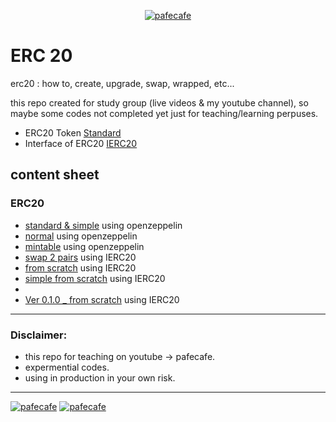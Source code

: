 <p align="center"> 
<a href="https://youtube.com/pafecafe" target="blank"><img src="https://img.shields.io/badge/youtube-watch-red/follow/cafe_pafe?logo=youtube&style=plastic&logoColor=red&labelColor=334455" alt="pafecafe" /></a> 
</p>

# ERC 20
erc20 : how to, create, upgrade, swap, wrapped, etc...

this repo created for study group (live videos & my youtube channel), so maybe some codes not completed yet just for teaching/learning perpuses.

- ERC20 Token [Standard](https://eips.ethereum.org/EIPS/eip-20)
- Interface of ERC20 [IERC20](https://github.com/mosi-sol/erc20/blob/main/IERC20.sol)

##

## content sheet
### ERC20
- [standard & simple](https://github.com/mosi-sol/erc20/blob/main/erc20%20standard%20token/1-erc20-normal.sol) using openzeppelin 
- [normal](https://github.com/mosi-sol/erc20/blob/main/erc20%20standard%20token/2-erc20-normal.sol) using openzeppelin 
- [mintable](https://github.com/mosi-sol/erc20/blob/main/mintable%20token/erc20.sol) using openzeppelin 
- [swap 2 pairs](https://github.com/mosi-sol/erc20/blob/main/tokenSwap/Swap2Pairs.sol) using IERC20 
- [from scratch](https://github.com/mosi-sol/erc20/tree/main/from%20scratch) using IERC20 
- [simple from scratch](https://github.com/mosi-sol/erc20/tree/main/easy%20erc20) using IERC20 
- 
- [Ver 0.1.0 _ from scratch](https://github.com/mosi-sol/erc20/tree/main/ERC20-finalize) using IERC20  

---

### Disclaimer:
- this repo for teaching on youtube -> pafecafe.
- expermential codes.
- using in production in your own risk.

---
<div>
<span align="left"> 
<a href="https://img.shields.io/github/license/mosi-sol/erc20" target="blank">
  <img src="https://img.shields.io/github/license/mosi-sol/erc20" alt="pafecafe" /></a> 
</span>
<span align="center"> 
<a href="https://img.shields.io/twitter/url?url=https%3A%2F%2Fgithub.com%2Fmosi-sol%2Ferc20" target="blank"><img src="https://img.shields.io/twitter/url?url=https%3A%2F%2Fgithub.com%2Fmosi-sol%2Ferc20" alt="pafecafe" /></a> 
</span>
</div>
